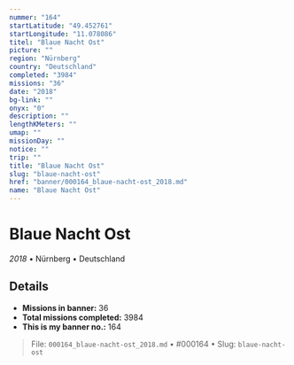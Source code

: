 ```yaml
---
nummer: "164"
startLatitude: "49.452761"
startLongitude: "11.078086"
titel: "Blaue Nacht Ost"
picture: ""
region: "Nürnberg"
country: "Deutschland"
completed: "3984"
missions: "36"
date: "2018"
bg-link: ""
onyx: "0"
description: ""
lengthKMeters: ""
umap: ""
missionDay: ""
notice: ""
trip: ""
title: "Blaue Nacht Ost"
slug: "blaue-nacht-ost"
href: "banner/000164_blaue-nacht-ost_2018.md"
name: "Blaue Nacht Ost"
---
```

# Blaue Nacht Ost

*2018* • Nürnberg • Deutschland





## Details

- **Missions in banner:** 36
- **Total missions completed:** 3984
- **This is my banner no.:** 164






> File: `000164_blaue-nacht-ost_2018.md`
> • #000164
> • Slug: `blaue-nacht-ost`
